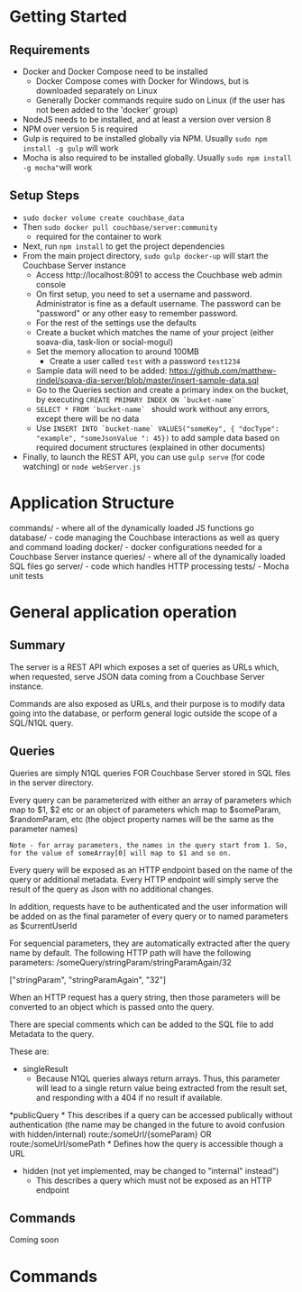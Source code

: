 # Getting Started

## Requirements
* Docker and Docker Compose need to be installed
	* Docker Compose comes with Docker for Windows, but is downloaded separately on Linux
	* Generally Docker commands require sudo on Linux (if the user has not been added to the 'docker' group)
* NodeJS needs to be installed, and at least a version over version 8
* NPM over version 5 is required
* Gulp is required to be installed globally via NPM. Usually `sudo npm install -g gulp` will work
* Mocha is also required to be installed globally. Usually `sudo npm install -g mocha"`will work

## Setup Steps
* `sudo docker volume create couchbase_data`
* Then `sudo docker pull couchbase/server:community`
	* required for the container to work
* Next, run `npm install` to get the project dependencies
* From the main project directory, `sudo gulp docker-up` will start the Couchbase Server instance
	* Access http://localhost:8091 to access the Couchbase web admin console
	* On first setup, you need to set a username and password. Administrator is fine as a default username. The password can be "password" or any other easy to remember password.
	* For the rest of the settings use the defaults
	* Create a bucket which matches the name of your project (either soava-dia, task-lion or social-mogul)
	* Set the memory allocation to around 100MB
        * Create a user called `test` with a password `test1234`
	* Sample data will need to be added: https://github.com/matthew-rindel/soava-dia-server/blob/master/insert-sample-data.sql
	* Go to the Queries section and create a primary index on the bucket, by executing ```CREATE PRIMARY INDEX ON `bucket-name` ```
	* ```SELECT * FROM `bucket-name` ``` should work without any errors, except there will be no data 
	* Use ```INSERT INTO `bucket-name` VALUES("someKey", { "docType": "example", "someJsonValue ": 45})``` to add sample data based on required document structures (explained in other documents)
* Finally, to launch the REST API, you can use `gulp serve` (for code watching) or `node webServer.js`

# Application Structure

commands/ - where all of the dynamically loaded JS functions go
database/ - code managing the Couchbase interactions as well as query and command loading
docker/ - docker configurations needed for a Couchbase Server instance
queries/ - where all of the dynamically loaded SQL files go
server/ - code which handles HTTP processing
tests/ - Mocha unit tests


# General application operation

## Summary
The server is a REST API which exposes a set of queries as URLs which, when requested, serve JSON data coming from a Couchbase Server instance.

Commands are also exposed as URLs, and their purpose is to modify data going into the database, or perform general logic outside the scope of a SQL/N1QL query.

## Queries

Queries are simply N1QL queries FOR Couchbase Server stored in SQL files in the server directory.

Every query can be parameterized with either an array of parameters which map to $1, $2 etc or an object of parameters which map to $someParam, $randomParam, etc (the object property names will be the same as the parameter names)

	Note - for array parameters, the names in the query start from 1. So, for the value of someArray[0] will map to $1 and so on.

Every query will be exposed as an HTTP endpoint based on the name of the query or additional metadata. Every HTTP endpoint will simply serve the result of the query as Json with no additional changes.

In addition, requests have to be authenticated and the user information will be added on as the final parameter of every query or to named parameters as $currentUserId

For sequencial parameters, they are automatically extracted after the query name by default. The following HTTP path will have the following parameters: /someQuery/stringParam/stringParamAgain/32

["stringParam", "stringParamAgain", "32"]

When an HTTP request has a query string, then those parameters will be converted to an object which is passed onto the query.

There are special comments which can be added to the SQL file to add Metadata to the query.

These are:

* singleResult
	* Because N1QL queries always return arrays. Thus, this parameter will lead to a single return value being extracted from the result set, and responding with a 404 if no result if available.

*publicQuery
	* This describes if a query can be accessed publically without authentication (the name may be changed in the future to avoid confusion with hidden/internal)
route:/someUrl/{someParam} OR route:/someUrl/somePath
	* Defines how the query is accessible though a URL
* hidden (not yet implemented, may be changed to "internal" instead")
	* This describes a query which must not be exposed as an HTTP endpoint


## Commands
Coming soon
# Commands

